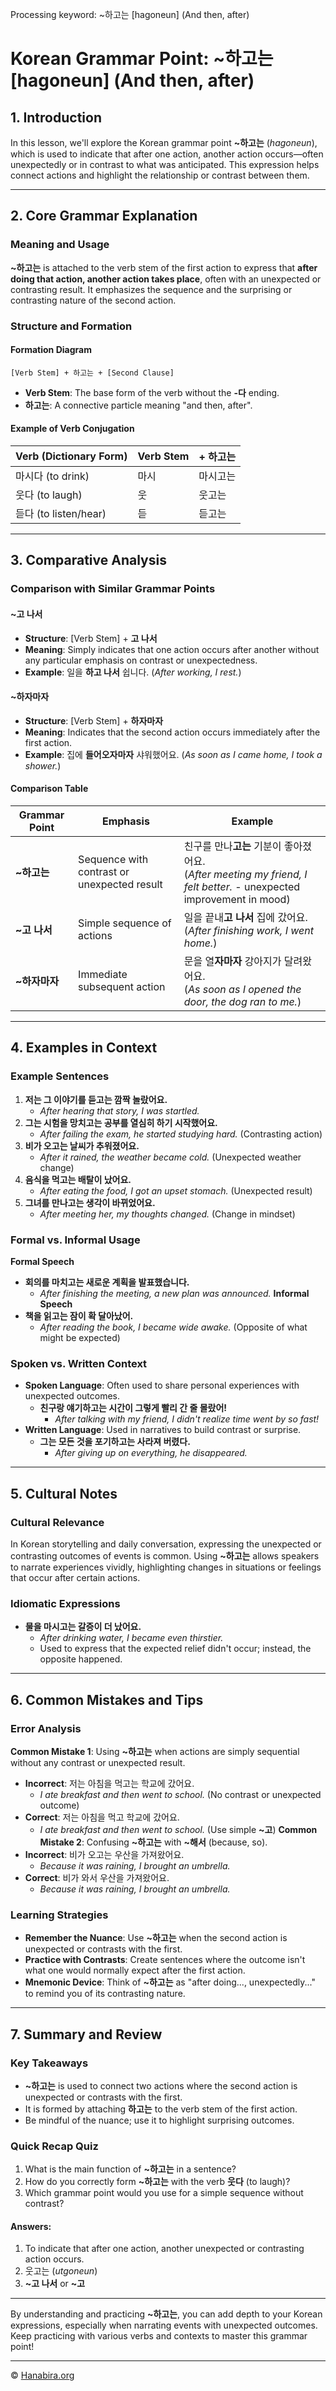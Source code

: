 Processing keyword: ~하고는 [hagoneun] (And then, after)
# Korean Grammar Point: ~하고는 [hagoneun] (And then, after)

## 1. Introduction
In this lesson, we'll explore the Korean grammar point **~하고는** (*hagoneun*), which is used to indicate that after one action, another action occurs—often unexpectedly or in contrast to what was anticipated. This expression helps connect actions and highlight the relationship or contrast between them.

---
## 2. Core Grammar Explanation
### Meaning and Usage
**~하고는** is attached to the verb stem of the first action to express that **after doing that action, another action takes place**, often with an unexpected or contrasting result. It emphasizes the sequence and the surprising or contrasting nature of the second action.
### Structure and Formation
#### Formation Diagram
```
[Verb Stem] + 하고는 + [Second Clause]
```
- **Verb Stem**: The base form of the verb without the **-다** ending.
- **하고는**: A connective particle meaning "and then, after".
#### Example of Verb Conjugation
| Verb (Dictionary Form) | Verb Stem | + 하고는  |
|------------------------|-----------|-----------|
| 마시다 (to drink)       | 마시       | 마시고는    |
| 웃다 (to laugh)         | 웃         | 웃고는      |
| 듣다 (to listen/hear)    | 듣         | 듣고는      |
---
## 3. Comparative Analysis
### Comparison with Similar Grammar Points
#### **~고 나서**
- **Structure**: [Verb Stem] + **고 나서**
- **Meaning**: Simply indicates that one action occurs after another without any particular emphasis on contrast or unexpectedness.
- **Example**: 일을 **하고 나서** 쉽니다. (*After working, I rest.*)
#### **~하자마자**
- **Structure**: [Verb Stem] + **하자마자**
- **Meaning**: Indicates that the second action occurs immediately after the first action.
- **Example**: 집에 **들어오자마자** 샤워했어요. (*As soon as I came home, I took a shower.*)
#### **Comparison Table**
| Grammar Point | Emphasis                     | Example                                                  |
|---------------|------------------------------|----------------------------------------------------------|
| **~하고는**     | Sequence with contrast or unexpected result | 친구를 만나**고는** 기분이 좋아졌어요.<br/>(*After meeting my friend, I felt better.* - unexpected improvement in mood) |
| **~고 나서**    | Simple sequence of actions  | 일을 끝내**고 나서** 집에 갔어요.<br/>(*After finishing work, I went home.*) |
| **~하자마자**   | Immediate subsequent action | 문을 열**자마자** 강아지가 달려왔어요.<br/>(*As soon as I opened the door, the dog ran to me.*) |
---
## 4. Examples in Context
### Example Sentences
1. **저는 그 이야기를 듣고는 깜짝 놀랐어요.**
   - *After hearing that story, I was startled.*
2. **그는 시험을 망치고는 공부를 열심히 하기 시작했어요.**
   - *After failing the exam, he started studying hard.* (Contrasting action)
3. **비가 오고는 날씨가 추워졌어요.**
   - *After it rained, the weather became cold.* (Unexpected weather change)
4. **음식을 먹고는 배탈이 났어요.**
   - *After eating the food, I got an upset stomach.* (Unexpected result)
5. **그녀를 만나고는 생각이 바뀌었어요.**
   - *After meeting her, my thoughts changed.* (Change in mindset)
### Formal vs. Informal Usage
**Formal Speech**
- **회의를 마치고는 새로운 계획을 발표했습니다.**
  - *After finishing the meeting, a new plan was announced.*
**Informal Speech**
- **책을 읽고는 잠이 확 달아났어.**
  - *After reading the book, I became wide awake.* (Opposite of what might be expected)
### Spoken vs. Written Context
- **Spoken Language**: Often used to share personal experiences with unexpected outcomes.
  - **친구랑 얘기하고는 시간이 그렇게 빨리 간 줄 몰랐어!**
    - *After talking with my friend, I didn't realize time went by so fast!*
- **Written Language**: Used in narratives to build contrast or surprise.
  - **그는 모든 것을 포기하고는 사라져 버렸다.**
    - *After giving up on everything, he disappeared.*
---
## 5. Cultural Notes
### Cultural Relevance
In Korean storytelling and daily conversation, expressing the unexpected or contrasting outcomes of events is common. Using **~하고는** allows speakers to narrate experiences vividly, highlighting changes in situations or feelings that occur after certain actions.
### Idiomatic Expressions
- **물을 마시고는 갈증이 더 났어요.**
  - *After drinking water, I became even thirstier.*
  - Used to express that the expected relief didn't occur; instead, the opposite happened.
---
## 6. Common Mistakes and Tips
### Error Analysis
**Common Mistake 1**: Using **~하고는** when actions are simply sequential without any contrast or unexpected result.
- **Incorrect**: 저는 아침을 먹고는 학교에 갔어요.
  - *I ate breakfast and then went to school.* (No contrast or unexpected outcome)
- **Correct**: 저는 아침을 먹고 학교에 갔어요.
  - *I ate breakfast and then went to school.* (Use simple **~고**)
**Common Mistake 2**: Confusing **~하고는** with **~해서** (because, so).
- **Incorrect**: 비가 오고는 우산을 가져왔어요.
  - *Because it was raining, I brought an umbrella.*
- **Correct**: 비가 와서 우산을 가져왔어요.
  - *Because it was raining, I brought an umbrella.*
### Learning Strategies
- **Remember the Nuance**: Use **~하고는** when the second action is unexpected or contrasts with the first.
- **Practice with Contrasts**: Create sentences where the outcome isn't what one would normally expect after the first action.
- **Mnemonic Device**: Think of **~하고는** as "after doing..., unexpectedly..." to remind you of its contrasting nature.
---
## 7. Summary and Review
### Key Takeaways
- **~하고는** is used to connect two actions where the second action is unexpected or contrasts with the first.
- It is formed by attaching **하고는** to the verb stem of the first action.
- Be mindful of the nuance; use it to highlight surprising outcomes.
### Quick Recap Quiz
1. What is the main function of **~하고는** in a sentence?
2. How do you correctly form **~하고는** with the verb **웃다** (to laugh)?
3. Which grammar point would you use for a simple sequence without contrast?
#### Answers:
1. To indicate that after one action, another unexpected or contrasting action occurs.
2. 웃고는 (*utgoneun*)
3. **~고 나서** or **~고**
---
By understanding and practicing **~하고는**, you can add depth to your Korean expressions, especially when narrating events with unexpected outcomes. Keep practicing with various verbs and contexts to master this grammar point!

---
© [Hanabira.org](https://hanabira.org)
